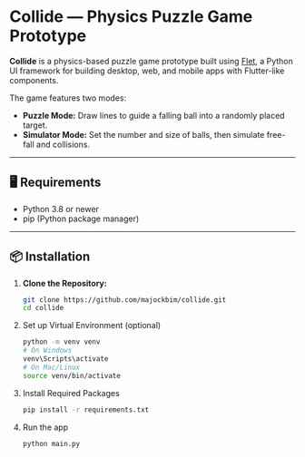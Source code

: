 # Collide — Physics Puzzle Game Prototype

**Collide** is a physics-based puzzle game prototype built using [Flet](https://flet.dev), a Python UI framework for building desktop, web, and mobile apps with Flutter-like components.

The game features two modes:
- **Puzzle Mode:** Draw lines to guide a falling ball into a randomly placed target.
- **Simulator Mode:** Set the number and size of balls, then simulate free-fall and collisions.

---

## 🖥️ Requirements

- Python 3.8 or newer
- pip (Python package manager)

---

## 📦 Installation

1. **Clone the Repository:**
   ```bash
   git clone https://github.com/majockbim/collide.git
   cd collide

1. Set up Virtual Environment (optional)
    ```bash
    python -m venv venv
    # On Windows
    venv\Scripts\activate
    # On Mac/Linux
    source venv/bin/activate
    ```

2. Install Required Packages
    ```bash
    pip install -r requirements.txt
    ```

3. Run the app
    ```bash
    python main.py
    ```